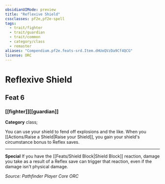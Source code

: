 ```yaml
---
obsidianUIMode: preview
title: "Reflexive Shield"
cssclasses: pf2e,pf2e-spell
tags:
  - trait/fighter
  - trait/guardian
  - trait/common
  - category/class
  - remaster
aliases: "Compendium.pf2e.feats-srd.Item.dHUoQVzDa9Cf4QCG"
license: ORC
---
```

# Reflexive Shield
## Feat 6
### [[fighter]][[guardian]]

**Category** class; 




You can use your shield to fend off explosions and the like. When you [[Actions/Raise a Shield|Raise your Shield]], you gain your shield's circumstance bonus to Reflex saves.

* * *

**Special** If you have the [[Feats/Shield Block|Shield Block]] reaction, damage you take as a result of a Reflex save can trigger that reaction, even if the damage isn't physical damage.

*Source: Pathfinder Player Core*
*ORC*